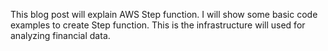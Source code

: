 This blog post will explain AWS Step function. I will show some basic code examples to create Step function. This is the infrastructure will used for 
analyzing financial data. 
